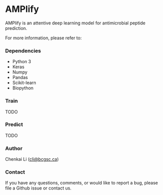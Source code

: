 # AMPlify

AMPlify is an attentive deep learning model for antimicrobial peptide prediction.

For more information, please refer to:

### Dependencies
* Python 3
* Keras
* Numpy
* Pandas
* Scikit-learn
* Biopython

### Train

TODO

### Predict

TODO

### Author

Chenkai Li (cli@bcgsc.ca)

### Contact

If you have any questions, comments, or would like to report a bug, please file a Github issue or contact us.

